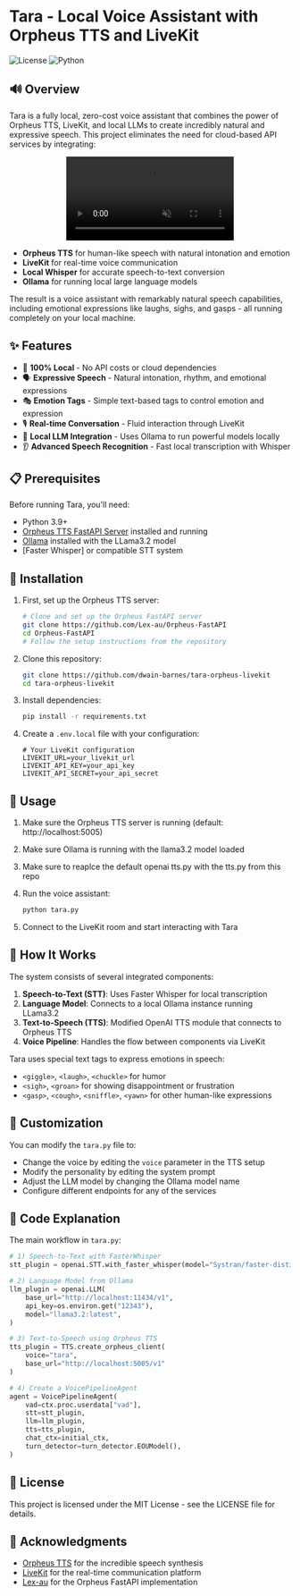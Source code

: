 # Tara - Local Voice Assistant with Orpheus TTS and LiveKit

![License](https://img.shields.io/badge/license-MIT-green)
![Python](https://img.shields.io/badge/python-3.9%2B-blue)

## 🔊 Overview

Tara is a fully local, zero-cost voice assistant that combines the power of Orpheus TTS, LiveKit, and local LLMs to create incredibly natural and expressive speech. This project eliminates the need for cloud-based API services by integrating:

<p align="center">
  <video src="./tara.mp4" controls="controls" style="max-width: 100%; height: auto;" muted="false">
  </video>
</p>


- **Orpheus TTS** for human-like speech with natural intonation and emotion
- **LiveKit** for real-time voice communication
- **Local Whisper** for accurate speech-to-text conversion
- **Ollama** for running local large language models

The result is a voice assistant with remarkably natural speech capabilities, including emotional expressions like laughs, sighs, and gasps - all running completely on your local machine.

## ✨ Features

- 🎯 **100% Local** - No API costs or cloud dependencies
- 🗣️ **Expressive Speech** - Natural intonation, rhythm, and emotional expressions
- 🎭 **Emotion Tags** - Simple text-based tags to control emotion and expression
- 🎙️ **Real-time Conversation** - Fluid interaction through LiveKit
- 🧠 **Local LLM Integration** - Uses Ollama to run powerful models locally
- 👂 **Advanced Speech Recognition** - Fast local transcription with Whisper

## 📋 Prerequisites

Before running Tara, you'll need:

- Python 3.9+
- [Orpheus TTS FastAPI Server](https://github.com/Lex-au/Orpheus-FastAPI) installed and running
- [Ollama](https://ollama.ai/) installed with the LLama3.2 model
- [Faster Whisper] or compatible STT system

## 🚀 Installation

1. First, set up the Orpheus TTS server:
   ```bash
   # Clone and set up the Orpheus FastAPI server
   git clone https://github.com/Lex-au/Orpheus-FastAPI
   cd Orpheus-FastAPI
   # Follow the setup instructions from the repository
   ```

2. Clone this repository:
   ```bash
   git clone https://github.com/dwain-barnes/tara-orpheus-livekit
   cd tara-orpheus-livekit
   ```

3. Install dependencies:
   ```bash
   pip install -r requirements.txt
   ```

4. Create a `.env.local` file with your configuration:
   ```
   # Your LiveKit configuration
   LIVEKIT_URL=your_livekit_url
   LIVEKIT_API_KEY=your_api_key
   LIVEKIT_API_SECRET=your_api_secret
   ```

## 💬 Usage

1. Make sure the Orpheus TTS server is running (default: http://localhost:5005)
2. Make sure Ollama is running with the llama3.2 model loaded
3. Make sure to reaplce the default openai tts.py with the tts.py from this repo 
4. Run the voice assistant:
   ```bash
   python tara.py
   ```

5. Connect to the LiveKit room and start interacting with Tara

## 🔧 How It Works

The system consists of several integrated components:

1. **Speech-to-Text (STT)**: Uses Faster Whisper for local transcription
2. **Language Model**: Connects to a local Ollama instance running LLama3.2
3. **Text-to-Speech (TTS)**: Modified OpenAI TTS module that connects to Orpheus TTS
4. **Voice Pipeline**: Handles the flow between components via LiveKit

Tara uses special text tags to express emotions in speech:
- `<giggle>`, `<laugh>`, `<chuckle>` for humor
- `<sigh>`, `<groan>` for showing disappointment or frustration
- `<gasp>`, `<cough>`, `<sniffle>`, `<yawn>` for other human-like expressions

## 🔄 Customization

You can modify the `tara.py` file to:
- Change the voice by editing the `voice` parameter in the TTS setup
- Modify the personality by editing the system prompt
- Adjust the LLM model by changing the Ollama model name
- Configure different endpoints for any of the services

## 📝 Code Explanation

The main workflow in `tara.py`:

```python
# 1) Speech-to-Text with FasterWhisper
stt_plugin = openai.STT.with_faster_whisper(model="Systran/faster-distil-whisper-large-v3")

# 2) Language Model from Ollama
llm_plugin = openai.LLM(
    base_url="http://localhost:11434/v1",
    api_key=os.environ.get("12343"),
    model="llama3.2:latest",
)

# 3) Text-to-Speech using Orpheus TTS
tts_plugin = TTS.create_orpheus_client(
    voice="tara",
    base_url="http://localhost:5005/v1" 
)

# 4) Create a VoicePipelineAgent
agent = VoicePipelineAgent(
    vad=ctx.proc.userdata["vad"],
    stt=stt_plugin,
    llm=llm_plugin,
    tts=tts_plugin,
    chat_ctx=initial_ctx,
    turn_detector=turn_detector.EOUModel(),
)
```



## 📜 License

This project is licensed under the MIT License - see the LICENSE file for details.

## 🙏 Acknowledgments

- [Orpheus TTS](https://github.com/canopyai/Orpheus-TTS) for the incredible speech synthesis
- [LiveKit](https://livekit.io/) for the real-time communication platform
- [Lex-au](https://github.com/Lex-au/Orpheus-FastAPI) for the Orpheus FastAPI implementation

